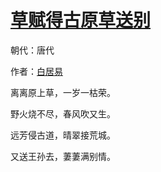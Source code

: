 # [草赋得古原草送别](http://so.gushiwen.org/view_21818.aspx)

朝代：唐代

作者：[白居易](http://so.gushiwen.org/author_665.aspx)

离离原上草，一岁一枯荣。

野火烧不尽，春风吹又生。

远芳侵古道，晴翠接荒城。

又送王孙去，萋萋满别情。

